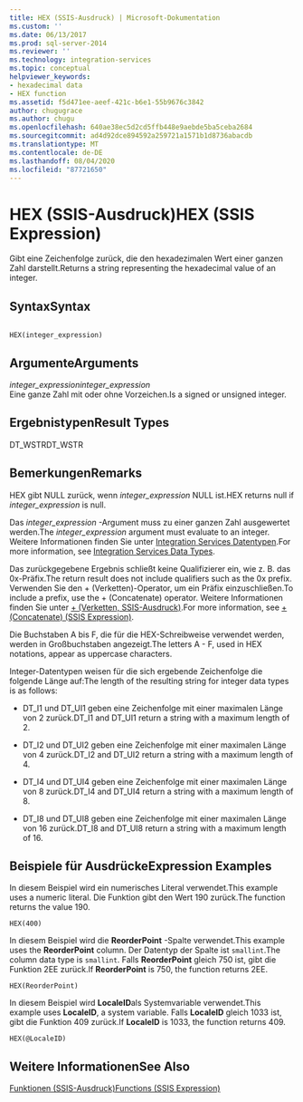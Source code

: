 ```yaml
---
title: HEX (SSIS-Ausdruck) | Microsoft-Dokumentation
ms.custom: ''
ms.date: 06/13/2017
ms.prod: sql-server-2014
ms.reviewer: ''
ms.technology: integration-services
ms.topic: conceptual
helpviewer_keywords:
- hexadecimal data
- HEX function
ms.assetid: f5d471ee-aeef-421c-b6e1-55b9676c3842
author: chugugrace
ms.author: chugu
ms.openlocfilehash: 640ae38ec5d2cd5ffb448e9aebde5ba5ceba2684
ms.sourcegitcommit: ad4d92dce894592a259721a1571b1d8736abacdb
ms.translationtype: MT
ms.contentlocale: de-DE
ms.lasthandoff: 08/04/2020
ms.locfileid: "87721650"
---
```

# <a name="hex-ssis-expression"></a><span data-ttu-id="7dedb-102">HEX (SSIS-Ausdruck)</span><span class="sxs-lookup"><span data-stu-id="7dedb-102">HEX (SSIS Expression)</span></span>
  <span data-ttu-id="7dedb-103">Gibt eine Zeichenfolge zurück, die den hexadezimalen Wert einer ganzen Zahl darstellt.</span><span class="sxs-lookup"><span data-stu-id="7dedb-103">Returns a string representing the hexadecimal value of an integer.</span></span>  
  
## <a name="syntax"></a><span data-ttu-id="7dedb-104">Syntax</span><span class="sxs-lookup"><span data-stu-id="7dedb-104">Syntax</span></span>  
  
```  
  
HEX(integer_expression)  
```  
  
## <a name="arguments"></a><span data-ttu-id="7dedb-105">Argumente</span><span class="sxs-lookup"><span data-stu-id="7dedb-105">Arguments</span></span>  
 <span data-ttu-id="7dedb-106">*integer_expression*</span><span class="sxs-lookup"><span data-stu-id="7dedb-106">*integer_expression*</span></span>  
 <span data-ttu-id="7dedb-107">Eine ganze Zahl mit oder ohne Vorzeichen.</span><span class="sxs-lookup"><span data-stu-id="7dedb-107">Is a signed or unsigned integer.</span></span>  
  
## <a name="result-types"></a><span data-ttu-id="7dedb-108">Ergebnistypen</span><span class="sxs-lookup"><span data-stu-id="7dedb-108">Result Types</span></span>  
 <span data-ttu-id="7dedb-109">DT_WSTR</span><span class="sxs-lookup"><span data-stu-id="7dedb-109">DT_WSTR</span></span>  
  
## <a name="remarks"></a><span data-ttu-id="7dedb-110">Bemerkungen</span><span class="sxs-lookup"><span data-stu-id="7dedb-110">Remarks</span></span>  
 <span data-ttu-id="7dedb-111">HEX gibt NULL zurück, wenn *integer_expression* NULL ist.</span><span class="sxs-lookup"><span data-stu-id="7dedb-111">HEX returns null if *integer_expression* is null.</span></span>  
  
 <span data-ttu-id="7dedb-112">Das *integer_expression* -Argument muss zu einer ganzen Zahl ausgewertet werden.</span><span class="sxs-lookup"><span data-stu-id="7dedb-112">The *integer_expression* argument must evaluate to an integer.</span></span> <span data-ttu-id="7dedb-113">Weitere Informationen finden Sie unter [Integration Services Datentypen](../data-flow/integration-services-data-types.md).</span><span class="sxs-lookup"><span data-stu-id="7dedb-113">For more information, see [Integration Services Data Types](../data-flow/integration-services-data-types.md).</span></span>  
  
 <span data-ttu-id="7dedb-114">Das zurückgegebene Ergebnis schließt keine Qualifizierer ein, wie z. B. das 0x-Präfix.</span><span class="sxs-lookup"><span data-stu-id="7dedb-114">The return result does not include qualifiers such as the 0x prefix.</span></span> <span data-ttu-id="7dedb-115">Verwenden Sie den + (Verketten)-Operator, um ein Präfix einzuschließen.</span><span class="sxs-lookup"><span data-stu-id="7dedb-115">To include a prefix, use the + (Concatenate) operator.</span></span> <span data-ttu-id="7dedb-116">Weitere Informationen finden Sie unter [+ &#40;Verketten, SSIS-Ausdruck&#41;](concatenate-ssis-expression.md).</span><span class="sxs-lookup"><span data-stu-id="7dedb-116">For more information, see [+ &#40;Concatenate&#41; &#40;SSIS Expression&#41;](concatenate-ssis-expression.md).</span></span>  
  
 <span data-ttu-id="7dedb-117">Die Buchstaben A bis F, die für die HEX-Schreibweise verwendet werden, werden in Großbuchstaben angezeigt.</span><span class="sxs-lookup"><span data-stu-id="7dedb-117">The letters A - F, used in HEX notations, appear as uppercase characters.</span></span>  
  
 <span data-ttu-id="7dedb-118">Integer-Datentypen weisen für die sich ergebende Zeichenfolge die folgende Länge auf:</span><span class="sxs-lookup"><span data-stu-id="7dedb-118">The length of the resulting string for integer data types is as follows:</span></span>  
  
-   <span data-ttu-id="7dedb-119">DT_I1 und DT_UI1 geben eine Zeichenfolge mit einer maximalen Länge von 2 zurück.</span><span class="sxs-lookup"><span data-stu-id="7dedb-119">DT_I1 and DT_UI1 return a string with a maximum length of 2.</span></span>  
  
-   <span data-ttu-id="7dedb-120">DT_I2 und DT_UI2 geben eine Zeichenfolge mit einer maximalen Länge von 4 zurück.</span><span class="sxs-lookup"><span data-stu-id="7dedb-120">DT_I2 and DT_UI2 return a string with a maximum length of 4.</span></span>  
  
-   <span data-ttu-id="7dedb-121">DT_I4 und DT_UI4 geben eine Zeichenfolge mit einer maximalen Länge von 8 zurück.</span><span class="sxs-lookup"><span data-stu-id="7dedb-121">DT_I4 and DT_UI4 return a string with a maximum length of 8.</span></span>  
  
-   <span data-ttu-id="7dedb-122">DT_I8 und DT_UI8 geben eine Zeichenfolge mit einer maximalen Länge von 16 zurück.</span><span class="sxs-lookup"><span data-stu-id="7dedb-122">DT_I8 and DT_UI8 return a string with a maximum length of 16.</span></span>  
  
## <a name="expression-examples"></a><span data-ttu-id="7dedb-123">Beispiele für Ausdrücke</span><span class="sxs-lookup"><span data-stu-id="7dedb-123">Expression Examples</span></span>  
 <span data-ttu-id="7dedb-124">In diesem Beispiel wird ein numerisches Literal verwendet.</span><span class="sxs-lookup"><span data-stu-id="7dedb-124">This example uses a numeric literal.</span></span> <span data-ttu-id="7dedb-125">Die Funktion gibt den Wert 190 zurück.</span><span class="sxs-lookup"><span data-stu-id="7dedb-125">The function returns the value 190.</span></span>  
  
```  
HEX(400)   
```  
  
 <span data-ttu-id="7dedb-126">In diesem Beispiel wird die **ReorderPoint** -Spalte verwendet.</span><span class="sxs-lookup"><span data-stu-id="7dedb-126">This example uses the **ReorderPoint** column.</span></span> <span data-ttu-id="7dedb-127">Der Datentyp der Spalte ist `smallint`.</span><span class="sxs-lookup"><span data-stu-id="7dedb-127">The column data type is `smallint`.</span></span> <span data-ttu-id="7dedb-128">Falls **ReorderPoint** gleich 750 ist, gibt die Funktion 2EE zurück.</span><span class="sxs-lookup"><span data-stu-id="7dedb-128">If **ReorderPoint** is 750, the function returns 2EE.</span></span>  
  
```  
HEX(ReorderPoint)   
```  
  
 <span data-ttu-id="7dedb-129">In diesem Beispiel wird **LocaleID**als Systemvariable verwendet.</span><span class="sxs-lookup"><span data-stu-id="7dedb-129">This example uses **LocaleID**, a system variable.</span></span> <span data-ttu-id="7dedb-130">Falls **LocaleID** gleich 1033 ist, gibt die Funktion 409 zurück.</span><span class="sxs-lookup"><span data-stu-id="7dedb-130">If **LocaleID** is 1033, the function returns 409.</span></span>  
  
```  
HEX(@LocaleID)  
```  
  
## <a name="see-also"></a><span data-ttu-id="7dedb-131">Weitere Informationen</span><span class="sxs-lookup"><span data-stu-id="7dedb-131">See Also</span></span>  
 [<span data-ttu-id="7dedb-132">Funktionen &#40;SSIS-Ausdruck&#41;</span><span class="sxs-lookup"><span data-stu-id="7dedb-132">Functions &#40;SSIS Expression&#41;</span></span>](functions-ssis-expression.md)  
  
  
